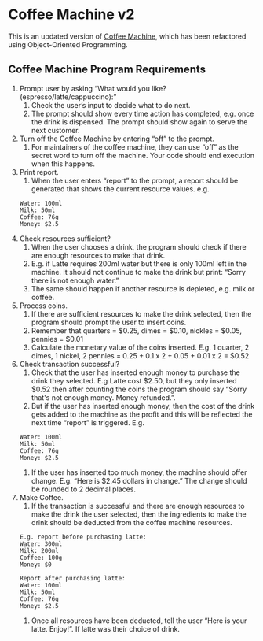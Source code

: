 # Coffee Machine v2
This is an updated version of [Coffee Machine](https://github.com/sarastrasner/python-projects/tree/main/coffeeMachine), 
which has been refactored using Object-Oriented Programming.

## Coffee Machine Program Requirements
1. Prompt user by asking “What would you like? (espresso/latte/cappuccino):”
    1. Check the user’s input to decide what to do next.
    1. The prompt should show every time action has completed, e.g. once the drink is dispensed. The prompt should show again to serve the next customer.
1. Turn off the Coffee Machine by entering “off” to the prompt.
    1. For maintainers of the coffee machine, they can use “off” as the secret word to turn off the machine. Your code should end execution when this happens.
1. Print report.
    1. When the user enters “report” to the prompt, a report should be generated that shows the current resource values. e.g.
    ```
    Water: 100ml
    Milk: 50ml
    Coffee: 76g
    Money: $2.5
    ```
1. Check resources sufficient?
    1. When the user chooses a drink, the program should check if there are enough resources to make that drink.
    1. E.g. if Latte requires 200ml water but there is only 100ml left in the machine. It should not continue to make the drink but print: “Sorry there is not enough water.”
    1. The same should happen if another resource is depleted, e.g. milk or coffee.
1. Process coins.
    1. If there are sufficient resources to make the drink selected, then the program should prompt the user to insert coins.
    1. Remember that quarters = $0.25, dimes = $0.10, nickles = $0.05, pennies = $0.01
    1. Calculate the monetary value of the coins inserted. E.g. 1 quarter, 2 dimes, 1 nickel, 2 pennies = 0.25 + 0.1 x 2 + 0.05 + 0.01 x 2 = $0.52
1. Check transaction successful?
    1. Check that the user has inserted enough money to purchase the drink they selected. E.g Latte cost $2.50, but they only inserted $0.52 then after counting the coins the program should say “Sorry that's not enough money. Money refunded.”.
    1. But if the user has inserted enough money, then the cost of the drink gets added to the machine as the profit and this will be reflected the next time “report” is triggered. E.g.
    ```
    Water: 100ml
    Milk: 50ml
    Coffee: 76g
    Money: $2.5
    ```
    1. If the user has inserted too much money, the machine should offer change. E.g. “Here is $2.45 dollars in change.” The change should be rounded to 2 decimal places.
1. Make Coffee.
    1. If the transaction is successful and there are enough resources to make the drink the user selected, then the ingredients to make the drink should be deducted from the coffee machine resources. 
    ```
    E.g. report before purchasing latte:
    Water: 300ml
    Milk: 200ml
    Coffee: 100g
    Money: $0
    ```
    ```
    Report after purchasing latte:
    Water: 100ml
    Milk: 50ml
    Coffee: 76g
    Money: $2.5
    ```
    1. Once all resources have been deducted, tell the user “Here is your latte. Enjoy!”. If latte was their choice of drink.
